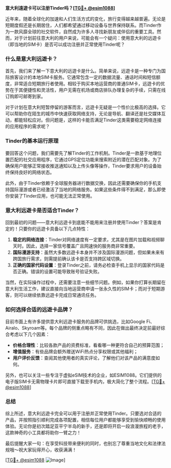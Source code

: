 **意大利遠遊卡可以注册Tinder吗？[[TG💪+ @esim1088](https://t.me/s/esim1088)]**

近年来，随着全球化的加速和人们生活方式的变化，旅行变得越来越普遍。无论是短期度假还是长期居住，人们都希望通过移动设备与世界保持联系。而Tinder作为一款风靡全球的社交软件，自然成为许多人寻找新朋友或伴侣的重要工具。然而，对于计划前往意大利的用户来说，可能会有一个疑问：使用意大利的远遊卡（即当地的SIM卡）是否可以成功注册并正常使用Tinder呢？

### 什么是意大利远遊卡？

首先，我们来了解一下意大利的远遊卡是什么。简单来说，远遊卡是一种专门为国际旅客设计的本地SIM卡服务。它通常包含一定的数据流量、通话时间和短信额度，非常适合短期旅行者使用。相较于购买本地运营商的普通SIM卡，远遊卡的优势在于其便捷性和灵活性，用户无需在机场或商店排队办理复杂的手续，只需在线订购即可邮寄到家。

对于计划在意大利短暂停留的游客而言，远遊卡无疑是一个性价比极高的选择。它可以帮助你在陌生的城市中快速获取网络支持，无论是导航、翻译还是社交媒体互动，都能轻松应对。但问题是，这样的卡能否满足Tinder这类需要稳定网络连接的应用程序的需求呢？

### Tinder的基本运行原理

要回答这个问题，我们需要先了解Tinder的工作机制。Tinder是一款基于地理位置匹配的社交应用程序，它通过GPS定位功能来搜索附近的潜在匹配对象。为了确保用户能够正常接收推送通知以及上传头像等操作，Tinder要求用户的设备始终保持良好的网络状态。

此外，由于Tinder依赖于全球服务器进行数据交换，因此还需要确保你的手机支持国际漫游或者已经激活了当地的网络服务。如果这些条件得不到满足，那么即使你安装了Tinder应用，也可能无法正常使用。

### 意大利远遊卡是否适合Tinder？

回到最初的问题——意大利远遊卡到底能不能用来注册并使用Tinder？答案是肯定的！只要你的远遊卡具备以下几点特性：

1. **稳定的网络连接**：Tinder对网络速度有一定要求，尤其是在图片加载和视频聊天时。因此，选择一家信号覆盖广且网速快的服务商非常重要。
2. **国际漫游支持**：虽然大多数远遊卡本身并不涉及国际漫游问题，但如果未来有跨国旅行需求，则需提前确认该卡是否支持跨区域切换。
3. **正确的国家代码设置**：登录Tinder之前，请务必检查手机上显示的国家代码是否正确。错误的设置可能导致账号验证失败。

当然，在实际操作过程中，还需要注意一些细节问题。例如，如果你打算长期留在意大利生活工作，建议直接向当地运营商申请一张永久性的SIM卡；而对于短期游客，则可以继续依靠远遊卡完成日常通讯任务。

### 如何选择合适的远遊卡品牌？

目前市面上有许多提供意大利远遊卡服务的品牌可供挑选，比如Google Fi、Airalo、Skyroam等。每个品牌的侧重点略有不同，因此在做出最终决定前最好综合考虑以下几个因素：

- **价格合理性**：比较各款产品的资费标准，看看哪一种更符合自己的预算范围；
- **增值服务**：有些品牌会额外赠送WiFi热点分享权限或其他福利；
- **用户评价反馈**：查阅其他使用者的真实评论，了解他们对该产品的满意度如何。

另外，也可以关注一些专注于虚拟eSIM技术的企业，如ESIM1088。它们提供的电子版SIM卡无需物理卡片即可直接下载至手机内，极大简化了整个流程。[[TG💪+ @esim1088](https://t.me/s/esim1088)]

### 总结

综上所述，意大利远遊卡完全可以用于注册并正常使用Tinder。只要选对合适的产品，并按照指引顺利完成各项配置，相信每位用户都能够享受到愉快顺畅的使用体验。无论你是初次踏足亚平宁半岛的新手，还是即将开启一段浪漫旅程的老手，这款神奇的小工具都将助你一臂之力！

最后提醒大家一句：在享受科技带来便利的同时，也别忘了尊重当地文化和法律法规哦～祝大家玩得开心，收获满满！

[[TG💪+ @esim1088](https://t.me/s/esim1088) ![Image](https://i.postimg.cc/4NQfJmqS/Snipaste-2025-05-13-00-14-12.png)]
